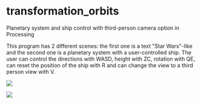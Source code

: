 # transformation_orbits
Planetary system and ship control with third-person camera option in Processing

This program has 2 different scenes: the first one is a text "Star Wars"-like and the second one is a planetary system with a user-controlled ship. The user can control the directions with WASD, height with ZC, rotation with QE, can reset the position of the ship with R and can change the view to a third person view with V.

![](general_view.gif)

![](third_person_view.gif)
